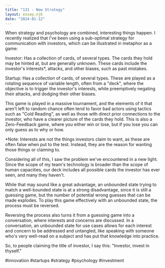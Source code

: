 ```yaml
---
title: "131 - New Strategy"
layout: essay.njk
date: "2024-01-12"
---
```


When strategy and psychology are combined, interesting things happen. I recently realized that I've been using a sub-optimal strategy for communication with investors, which can be illustrated in metaphor as a game:

Investor: Has a collection of cards, of several types. The cards they hold may be hinted at, but are generally unknown. These cards include the investor's interests\*, attacks, and other biases, such as past mistakes.

Startup: Has a collection of cards, of several types. These are played as a rotating sequence of variable length, often from a "deck", where the objective is to trigger the investor's interests, while preemptively negating their attacks, and dodging their other biases.

This game is played in a massive tournament, and the elements of it that aren't left to random chance often tend to favor bad actors using tactics such as "Cold Reading", as well as those with direct prior connections to the investor, who have a clearer picture of the cards they hold. This is also a Zero-Feedback game, where you either win or lose, but if you lose you can only guess as to why or how.

\*Note: Interests are not the things investors claim to want, as these are often false when put to the test. Instead, they are the reason for wanting those things or claiming to.

Considering all of this, I saw the problem we've encountered in a new light. Since the scope of my team's technology is broader than the scope of human capacities, our deck includes all possible cards the investor has ever seen, and many they haven't.

While that may sound like a great advantage, an unbounded state trying to match a well-bounded state is at a strong disadvantage, since it is still a guessing game, but the number of potential wrong guesses that can be made explodes. To play this game effectively with an unbounded state, the process must be reversed.

Reversing the process also turns it from a guessing game into a conversation, where interests and concerns are discussed. In a conversation, an unbounded state for use cases allows for each interest and concern to be addressed and untangled, like speaking with someone who's very well-read on a subject and has put that knowledge into practice.

So, to people claiming the title of investor, I say this: "Investor, invest in thyself."

#innovation #startups #strategy #psychology #investment
